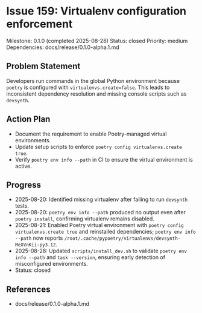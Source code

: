 # Issue 159: Virtualenv configuration enforcement
Milestone: 0.1.0 (completed 2025-08-28)
Status: closed
Priority: medium
Dependencies: docs/release/0.1.0-alpha.1.md

## Problem Statement
Developers run commands in the global Python environment because `poetry` is configured with `virtualenvs.create=false`. This leads to inconsistent dependency resolution and missing console scripts such as `devsynth`.

## Action Plan
- Document the requirement to enable Poetry-managed virtual environments.
- Update setup scripts to enforce `poetry config virtualenvs.create true`.
- Verify `poetry env info --path` in CI to ensure the virtual environment is active.

## Progress
- 2025-08-20: Identified missing virtualenv after failing to run `devsynth` tests.
- 2025-08-20: `poetry env info --path` produced no output even after `poetry install`, confirming virtualenv remains disabled.
- 2025-08-21: Enabled Poetry virtual environment with `poetry config virtualenvs.create true` and reinstalled dependencies; `poetry env info --path` now reports `/root/.cache/pypoetry/virtualenvs/devsynth-MeXVnKii-py3.12`.
- 2025-08-28: Updated `scripts/install_dev.sh` to validate `poetry env info --path` and `task --version`, ensuring early detection of misconfigured environments.
- Status: closed

## References
- docs/release/0.1.0-alpha.1.md
